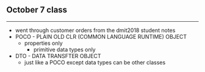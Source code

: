 ## October 7 class
---
- went through customer orders from the dmit2018 student notes
- POCO - PLAIN OLD CLR (COMMON LANGUAGE RUNTIME) OBJECT
  - properties only
    - primitive data types only
- DTO - DATA TRANSFTER OBJECT
  - just like a POCO except data types can be other classes